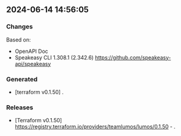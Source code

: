 

## 2024-06-14 14:56:05
### Changes
Based on:
- OpenAPI Doc  
- Speakeasy CLI 1.308.1 (2.342.6) https://github.com/speakeasy-api/speakeasy
### Generated
- [terraform v0.1.50] .
### Releases
- [Terraform v0.1.50] https://registry.terraform.io/providers/teamlumos/lumos/0.1.50 - .